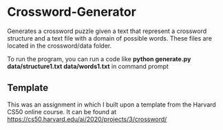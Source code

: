 # Crossword-Generator
Generates a crossword puzzle given a text that represent a crossword structure and a text file with a domain of possible words. These files are located in the crossword/data folder.

To run the program, you can run a code like **python generate.py data/structure1.txt data/words1.txt** in command prompt

## Template
This was an assignment in which I built upon a template from the Harvard CS50 online course. It can be found at https://cs50.harvard.edu/ai/2020/projects/3/crossword/
